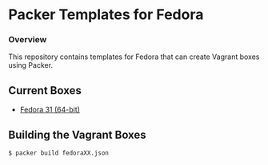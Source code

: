 
# Packer Templates for Fedora

### Overview

This repository contains templates for Fedora that can create Vagrant boxes using Packer.

## Current Boxes

* [Fedora 31 (64-bit)](https://app.vagrantup.com/inclusivedesign/boxes/fedora31)

## Building the Vagrant Boxes

```
$ packer build fedoraXX.json
```
